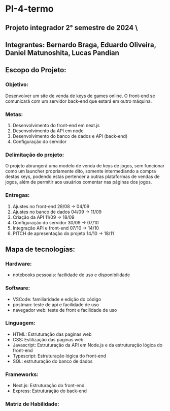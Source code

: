 # PI-4-termo
## Projeto integrador 2° semestre de 2024  \
## Integrantes: Bernardo Braga, Eduardo Oliveira, Daniel Matunoshita, Lucas Pandian

## Escopo do Projeto:
  ### Objetivo: 
  Desenvolver um site de venda de keys de games online. O front-end se comunicará com um servidor back-end que estará em outro máquina.
  ### Metas:
  1. Desenvolvimento do front-end em next.js
  2. Desenvolvimento da API em node
  3. Desenvolvimento do banco de dados e API (back-end)
  4. Configuração do servidor
  ### Delimitação do projeto: 
  O projeto abrangerá uma modelo de venda de keys de jogos, sem funcionar como um launcher propriamente dito, somente intermediando a compra destas keys, podendo estas pertencer a outras plataformas de vendas de jogos, além de permitir aos usuários comentar nas páginas dos jogos.
  ### Entregas:
  1. Ajustes no front-end 28/08 -> 04/09
  2. Ajustes no banco de dados 04/09 -> 11/09
  3. Criação da API 11/09 -> 18/09
  4. Configuração do servidor 30/09 -> 07/10
  5. Integração API e front-end 07/10 -> 14/10
  6. PITCH de apresentação do projeto 14/10 -> 18/11

## Mapa de tecnologias:
  ### Hardware:
  - notebooks pessoais: facilidade de uso e disponibilidade
  ### Software:
  - VSCode: familiaridade e edição do código
  - postman: teste de api e facilidade de uso
  - navegador web: teste de front e facilidade de uso
  ### Linguagem:
  - HTML: Estruturação das paginas web
  - CSS: Estilização das paginas web
  - Javascript: Estruturação da API em Node.js e da estruturação lógica do front-end
  - Typescript: Estruturação lógica do front-end
  - SQL: estruturação do banco de dados
  ### Frameworks:
  - Next.js: Estruturação do front-end
  - Express: Estruturação do back-end

  ### Matriz de Habilidade:
    
